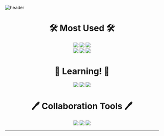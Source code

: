   ![header](https://capsule-render.vercel.app/api?type=waving&color=gradient&height=300&section=header&text=SJ%20Han-nl-FE%20Developer&fontSize=70)

<div align="center">
  <h1>🛠 Most Used 🛠</h1>
</div>
<div align="center">
   <img src="https://img.shields.io/badge/JavaScript-F7DF1E?style=flat&logo=JavaScript&logoColor=white"/>
  <img src="https://img.shields.io/badge/HTML5-E34F26?style=flat&logo=HTML5&logoColor=white"/>
  <img src="https://img.shields.io/badge/CSS3-1572B6?style=flat&logo=CSS3&logoColor=white"/>
</div>
<div align="center">
  <img src="https://img.shields.io/badge/React-61DAFB?style=flat&logo=React&logoColor=white"/>
  <img src="https://img.shields.io/badge/Recoil-3578E5?style=flat&logo=Recoil&logoColor=white"/>
  <img src="https://img.shields.io/badge/styled-components-DB7093?style=flat&logo=styled-components&logoColor=white"/>
</div>

<div align="center">
  <h1>🏃 Learning! 🏃</h1>
</div>
<div align="center">
  <img src="https://img.shields.io/badge/TypeScript-3178C6?style=flat&logo=TypeScript&logoColor=white"/>
  <img src="https://img.shields.io/badge/TailwindCSS-06B6D4?style=flat&logo=TailwindCSS&logoColor=white"/>
  <img src="https://img.shields.io/badge/Redux-764ABC?style=flat&logo=Redux&logoColor=white"/>
</div>
<div align="center">
  <h1>🖊 Collaboration Tools 🖊</h1>
</div>
<div align="center">
  <img src="https://img.shields.io/badge/Githun-181717?style=flat&logo=Github&logoColor=white"/>
  <img src="https://img.shields.io/badge/Notion-000000?style=flat&logo=Notion&logoColor=white"/>
  <img src="https://img.shields.io/badge/Figma-F24E1E?style=flat&logo=Figma&logoColor=white"/>
</div>
<hr>
<!--
**stat1202/stat1202** is a ✨ _special_ ✨ repository because its `README.md` (this file) appears on your GitHub profile.

Here are some ideas to get you started:

- 🔭 I’m currently working on ...
- 🌱 I’m currently learning ...
- 👯 I’m looking to collaborate on ...
- 🤔 I’m looking for help with ...
- 💬 Ask me about ...
- 📫 How to reach me: ...
- 😄 Pronouns: ...
- ⚡ Fun fact: ...
-->
